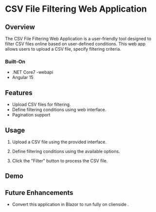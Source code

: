 
# CSV File Filtering Web Application

## Overview

The CSV File Filtering Web Application is a user-friendly tool designed to filter CSV files online based on user-defined conditions. This web app allows users to upload a CSV file, specify filtering criteria.

### Built-On
- .NET Core7 -webapi
-  Angular 15
## Features

- Upload CSV files for filtering.
- Define  filtering conditions using  web interface.
- Pagination support


## Usage

1. Upload a CSV file using the provided interface.

2. Define filtering conditions using the available options.

3. Click the "Filter" button to process the CSV file.

## Demo


## Future Enhancements

- Convert this application in Blazor to run fully on clienside .
 